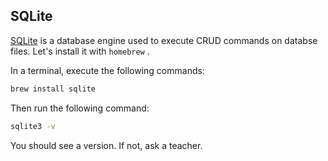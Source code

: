 ## SQLite

[SQLite](https://sqlite.org/index.html) is a database engine used to execute CRUD commands on databse files. Let's install it with `homebrew` .

In a terminal, execute the following commands:

```bash
brew install sqlite
```

Then run the following command:

```bash
sqlite3 -v
```


You should see a version. If not, ask a teacher.
